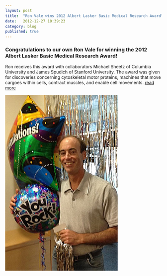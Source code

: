 ```yaml
---
layout: post
title:  "Ron Vale wins 2012 Albert Lasker Basic Medical Research Award"
date:   2012-12-27 10:39:23
category: blog
published: true
---
```



### Congratulations to our own Ron Vale for winning the 2012 Albert Lasker Basic Medical Research Award!

Ron receives this award with collaborators Michael Sheetz of Columbia University and James Spudich of Stanford University.
The award was given for discoveries concerning cytoskeletal motor proteins, machines that move cargoes within cells, contract muscles, and enable cell movements. <a href="http://www.laskerfoundation.org/awards/2012basic.htm">read more</a>

<img src="/assets/images/blog/ron-vale-lasker.jpg" />
